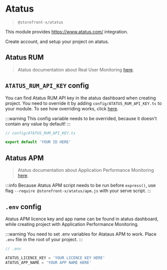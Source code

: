 # Atatus

> `@storefront-x/atatus`

This module provides https://www.atatus.com/ integration.

Create account, and setup your project on atatus.

## Atatus RUM

> Atatus documentation about Real User Monitoring [here](https://docs.atatus.com/docs/browser-monitoring/overview.html).

## `ATATUS_RUM_API_KEY` config

You can find Atatus RUM API key in the atatus dashboard when creating project. You need to override it by adding `config/ATATUS_RUM_API_KEY.ts` to your module. To see how overriding works, click [here](../guide/how-it-works.html#overriding).

:::warning
This config variable needs to be overrided, because it doesn't contain any value by default!
:::

```ts
// config/ATATUS_RUM_API_KEY.ts

export default 'YOUR ID HERE'
```

## Atatus APM

> Atatus documentation about Application Performance Monitoring [here](https://docs.atatus.com/docs/application-monitoring/overview.html).

:::info
Because Atatus APM script needs to be run before `express()`, use flag `--require @storefront-x/atatus/apm.js` with your serve script.
:::

## `.env` config

Atatus APM licence key and app name can be found in atatus dashboard, while creating project with Application Performance Monitoring.

:::warning
You need to set .env variables for Atataus APM to work. Place `.env` file in the root of your project.
:::

```ts
// .env

ATATUS_LICENCE_KEY = 'YOUR LICENCE KEY HERE'
ATATUS_APP_NAME = 'YOUR APP NAME HERE'
```
